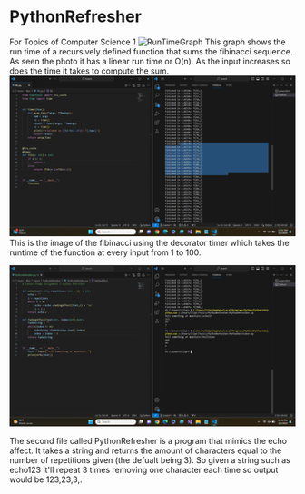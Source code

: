 # PythonRefresher
For Topics of Computer Science 1 
![RunTimeGraph](https://github.com/cstomp/PythonRefresher/assets/98862811/0bb4e956-7019-465f-b567-4316ece69ad3)
This graph shows the run time of a recursively defined function that sums the fibinacci sequence. As seen the photo it has a linear run time or O(n). As the input increases so does the time it takes to compute the sum.
![image](https://github.com/cstomp/PythonRefresher/blob/main/OutPut.png)
This is the image of the fibinacci using the decorator timer which takes the runtime of the function at every input from 1 to 100.

![[image](https://github.com/cstomp/PythonRefresher/assets/98862811/c0e1400d-005c-4922-a595-b78556b108ea)](https://github.com/cstomp/PythonRefresher/blob/main/EchoOutPut.png)

The second file called PythonRefresher is a program that mimics the echo affect. It takes a string and returns the amount of characters equal to the number of repetitions given (the defualt being 3). So given a string such as echo123 it'll repeat 3 times removing one character each time so output would be 123,23,3,.
